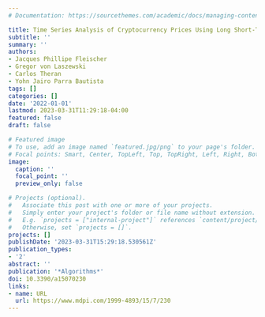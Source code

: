 ```yaml
---
# Documentation: https://sourcethemes.com/academic/docs/managing-content/

title: Time Series Analysis of Cryptocurrency Prices Using Long Short-Term Memory
subtitle: ''
summary: ''
authors:
- Jacques Phillipe Fleischer
- Gregor von Laszewski
- Carlos Theran
- Yohn Jairo Parra Bautista
tags: []
categories: []
date: '2022-01-01'
lastmod: 2023-03-31T11:29:18-04:00
featured: false
draft: false

# Featured image
# To use, add an image named `featured.jpg/png` to your page's folder.
# Focal points: Smart, Center, TopLeft, Top, TopRight, Left, Right, BottomLeft, Bottom, BottomRight.
image:
  caption: ''
  focal_point: ''
  preview_only: false

# Projects (optional).
#   Associate this post with one or more of your projects.
#   Simply enter your project's folder or file name without extension.
#   E.g. `projects = ["internal-project"]` references `content/project/deep-learning/index.md`.
#   Otherwise, set `projects = []`.
projects: []
publishDate: '2023-03-31T15:29:18.530561Z'
publication_types:
- '2'
abstract: ''
publication: '*Algorithms*'
doi: 10.3390/a15070230
links:
- name: URL
  url: https://www.mdpi.com/1999-4893/15/7/230
---
```

